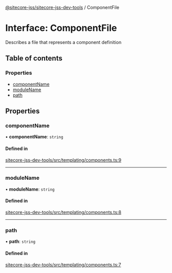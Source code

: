 [@sitecore-jss/sitecore-jss-dev-tools](../README.md) / ComponentFile

# Interface: ComponentFile

Describes a file that represents a component definition

## Table of contents

### Properties

- [componentName](ComponentFile.md#componentname)
- [moduleName](ComponentFile.md#modulename)
- [path](ComponentFile.md#path)

## Properties

### componentName

• **componentName**: `string`

#### Defined in

[sitecore-jss-dev-tools/src/templating/components.ts:9](https://github.com/Sitecore/jss/blob/fe42148e2/packages/sitecore-jss-dev-tools/src/templating/components.ts#L9)

___

### moduleName

• **moduleName**: `string`

#### Defined in

[sitecore-jss-dev-tools/src/templating/components.ts:8](https://github.com/Sitecore/jss/blob/fe42148e2/packages/sitecore-jss-dev-tools/src/templating/components.ts#L8)

___

### path

• **path**: `string`

#### Defined in

[sitecore-jss-dev-tools/src/templating/components.ts:7](https://github.com/Sitecore/jss/blob/fe42148e2/packages/sitecore-jss-dev-tools/src/templating/components.ts#L7)
